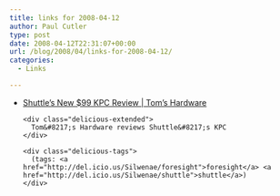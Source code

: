 ```yaml
---
title: links for 2008-04-12
author: Paul Cutler
type: post
date: 2008-04-12T22:31:07+00:00
url: /blog/2008/04/links-for-2008-04-12/
categories:
  - Links

---
```

<ul class="delicious">
  <li>
    <div class="delicious-link">
      <a href="http://www.tomshardware.com/2008/04/10/shuttle_ninty_nine_dollar_kpc/page9.html">Shuttle&#8217;s New $99 KPC Review | Tom&#8217;s Hardware</a>
    </div>
    
    <div class="delicious-extended">
      Tom&#8217;s Hardware reviews Shuttle&#8217;s KPC
    </div>
    
    <div class="delicious-tags">
      (tags: <a href="http://del.icio.us/Silwenae/foresight">foresight</a> <a href="http://del.icio.us/Silwenae/shuttle">shuttle</a>)
    </div>
  </li>
</ul>